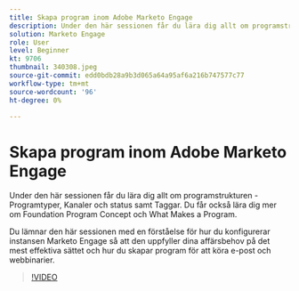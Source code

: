 ```yaml
---
title: Skapa program inom Adobe Marketo Engage
description: Under den här sessionen får du lära dig allt om programstrukturen - Programtyper, Kanaler och status samt Taggar.
solution: Marketo Engage
role: User
level: Beginner
kt: 9706
thumbnail: 340308.jpeg
source-git-commit: edd0bdb28a9b3d065a64a95af6a216b747577c77
workflow-type: tm+mt
source-wordcount: '96'
ht-degree: 0%

---
```


# Skapa program inom Adobe Marketo Engage

Under den här sessionen får du lära dig allt om programstrukturen - Programtyper, Kanaler och status samt Taggar. Du får också lära dig mer om Foundation Program Concept och What Makes a Program.

Du lämnar den här sessionen med en förståelse för hur du konfigurerar instansen Marketo Engage så att den uppfyller dina affärsbehov på det mest effektiva sättet och hur du skapar program för att köra e-post och webbinarier.

>[!VIDEO](https://video.tv.adobe.com/v/340308/?quality=12&learn=on)
